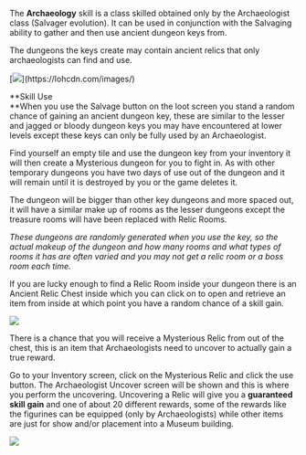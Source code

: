 The **Archaeology** skill is a class skilled obtained only by the Archaeologist class (Salvager evolution). It can be used in conjunction with the Salvaging ability to gather and then use ancient dungeon keys from.

The dungeons the keys create may contain ancient relics that only archaeologists can find and use. 

[![](https://lohcdn.com/images/t_)](https://lohcdn.com/images/)

**Skill Use  
**When you use the Salvage button on the loot screen you stand a random chance of gaining an ancient dungeon key, these are similar to the lesser and jagged or bloody dungeon keys you may have encountered at lower levels except these keys can only be fully used by an Archaeologist.

Find yourself an empty tile and use the dungeon key from your inventory it will then create a Mysterious dungeon for you to fight in. As with other temporary dungeons you have two days of use out of the dungeon and it will remain until it is destroyed by you or the game deletes it.

The dungeon will be bigger than other key dungeons and more spaced out, it will have a similar make up of rooms as the lesser dungeons except the treasure rooms will have been replaced with Relic Rooms.

_These dungeons are randomly generated when you use the key, so the actual makeup of the dungeon and how many rooms and what types of rooms it has are often varied and you may not get a relic room or a boss room each time._

If you are lucky enough to find a Relic Room inside your dungeon there is an Ancient Relic Chest inside which you can click on to open and retrieve an item from inside at which point you have a random chance of a skill gain.

[![](https://lohcdn.com/images/t_archaeology1.jpg)](https://lohcdn.com/images/archaeology1.jpg)

There is a chance that you will receive a Mysterious Relic from out of the chest, this is an item that Archaeologists need to uncover to actually gain a true reward.

Go to your Inventory screen, click on the Mysterious Relic and click the use button. The Archaeologist Uncover screen will be shown and this is where you perform the uncovering. Uncovering a Relic will give you a **guaranteed skill gain** and one of about 20 different rewards, some of the rewards like the figurines can be equipped (only by Archaeologists) while other items are just for show and/or placement into a Museum building.

[![](https://lohcdn.com/images/t_archaeology2.jpg)](https://lohcdn.com/images/archaeology1.jpg)